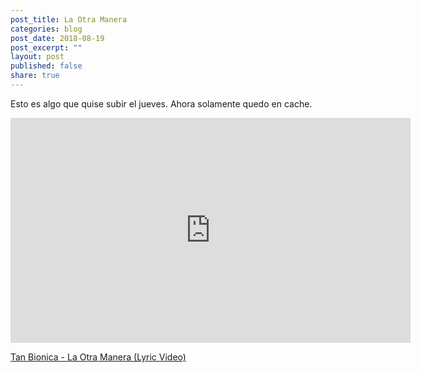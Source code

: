 ```yaml
---
post_title: La Otra Manera
categories: blog
post_date: 2018-08-19
post_excerpt: ""
layout: post
published: false
share: true
---
```

Esto es algo que quise subir el jueves. Ahora solamente quedo en cache.
<br>
<iframe src="https://player.vimeo.com/video/152586174?autoplay=1" width="640" height="360" frameborder="0" webkitallowfullscreen mozallowfullscreen allowfullscreen></iframe>
<p><a href="https://youtu.be/1-7sJcjjTM4">Tan Bionica - La Otra Manera (Lyric Video)</a>
